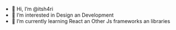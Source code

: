 - 👋 Hi, I’m @itsh4ri
- 👀 I’m interested in Design an Development
- 🌱 I’m currently learning React an Other Js frameworks an libraries 

<!---
itsh4ri/itsh4ri is a ✨ special ✨ repository because its `README.md` (this file) appears on your GitHub profile.
You can click the Preview link to take a look at your changes.
--->
